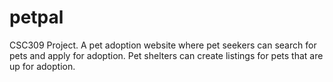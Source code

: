 # petpal
CSC309 Project. A pet adoption website where pet seekers can search for pets and apply for adoption. Pet shelters can create listings for pets that are up for adoption.
